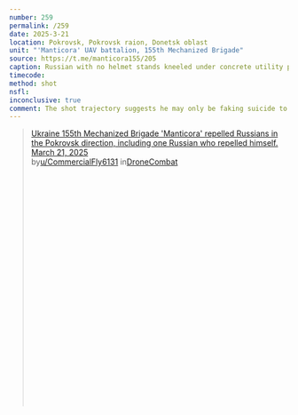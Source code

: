 ```yaml
---
number: 259
permalink: /259
date: 2025-3-21
location: Pokrovsk, Pokrovsk raion, Donetsk oblast
unit: "'Manticora' UAV battalion, 155th Mechanized Brigade"
source: https://t.me/manticora155/205
caption: Russian with no helmet stands kneeled under concrete utility pole, briefly looks at the drone that is filming him and shoots himself
timecode: 
method: shot
nsfl: 
inconclusive: true
comment: The shot trajectory suggests he may only be faking suicide to avoid imminent drone attack.
---
```

<blockquote class="reddit-embed-bq" style="height:500px" data-embed-height="586"><a href="https://www.reddit.com/r/DroneCombat/comments/1jgng0n/ukraine_155th_mechanized_brigade_manticora/">Ukraine 155th Mechanized Brigade 'Manticora' repelled Russians in the Pokrovsk direction, including one Russian who repelled himself. March 21, 2025</a><br> by<a href="https://www.reddit.com/user/CommercialFly6131/">u/CommercialFly6131</a> in<a href="https://www.reddit.com/r/DroneCombat/">DroneCombat</a></blockquote><script async="" src="https://embed.reddit.com/widgets.js" charset="UTF-8"></script>